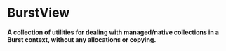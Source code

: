 # BurstView

**A collection of utilities for dealing with managed/native collections in a Burst context, without any allocations or copying.**
